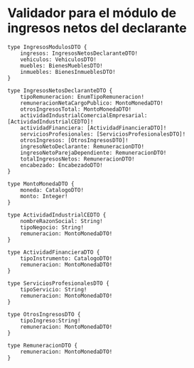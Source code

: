 # Validador para el módulo de ingresos netos del declarante
	
	type IngresosModulosDTO {
		ingresos: IngresosNetosDeclaranteDTO!
		vehiculos: VehiculosDTO!
		muebles: BienesMueblesDTO!
		inmuebles: BienesInmueblesDTO!
	}

	type IngresosNetosDeclaranteDTO {
		tipoRemuneracion: EnumTipoRemuneracion!
		remuneracionNetaCargoPublico: MontoMonedaDTO!
		otrosIngresosTotal: MontoMonedaDTO!
		actividadIndustrialComercialEmpresarial: [ActividadIndustrialCEDTO]!
		actividadFinanciera: [ActividadFinancieraDTO]!
		serviciosProfesionales: [ServiciosProfesionalesDTO]!
		otrosIngresos: [OtrosIngresosDTO]!
		ingresoNetoDeclarante: RemuneracionDTO!
		ingresoNetoParejaDependiente: RemuneracionDTO!
		totalIngresosNetos: RemuneracionDTO!
		encabezado: EncabezadoDTO!
	}
	
	type MontoMonedaDTO {
		moneda: CatalogoDTO!
		monto: Integer!
	}
	
	type ActividadIndustrialCEDTO {
		nombreRazonSocial: String!
		tipoNegocio: String!
		remuneracion: MontoMonedaDTO!
	}
	
	type ActividadFinancieraDTO {
		tipoInstrumento: CatalogoDTO!
		remuneracion: MontoMonedaDTO!
	}
	
	type ServiciosProfesionalesDTO {
		tipoServicio: String!
		remuneracion: MontoMonedaDTO!
	}
	
	type OtrosIngresosDTO {
		tipoIngreso:String!
		remuneracion: MontoMonedaDTO!
	}
	
	type RemuneracionDTO {
		remuneracion: MontoMonedaDTO!
	}
	